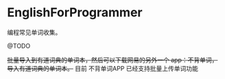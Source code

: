 # EnglishForProgrammer
编程常见单词收集。

@TODO

~~批量导入到有道词典的单词本，然后可以下载网易的另外一个 app：不背单词，导入有道词典的单词本。~~
目前 不背单词APP 已经支持批量上传单词功能


